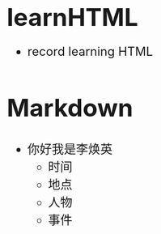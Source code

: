 # <font size = "7" ><strong>learnHTML</strong></font>
<font size = "5" >

- record learning HTML

# Markdown
- 你好我是李焕英
  - 时间
  - 地点
  - 人物
  - 事件


</font>
